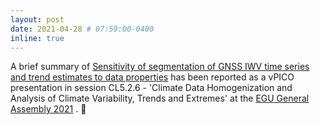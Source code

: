 ```yaml
---
layout: post
date: 2021-04-28 # 07:59:00-0400
inline: true
---
```


A brief summary of [Sensitivity of segmentation of GNSS IWV time series and trend estimates to data properties](https://meetingorganizer.copernicus.org/EGU21/EGU21-16099.html) has been reported as a vPICO presentation in session CL5.2.6 - 'Climate Data Homogenization and Analysis of Climate Variability, Trends and Extremes' at the [EGU General Assembly 2021](https://meetingorganizer.copernicus.org/EGU21/session/40787) . :tada: